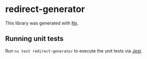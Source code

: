 # redirect-generator

This library was generated with [Nx](https://nx.dev).

## Running unit tests

Run `nx test redirect-generator` to execute the unit tests via [Jest](https://jestjs.io).
